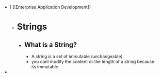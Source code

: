 - [ [[Enterprise Application Development]]
	- # Strings
		- ## What is a String?
			- A string is a set of immutable (unchangeable)
			- you cant modify the content or the length of a string because its immutable.
-
